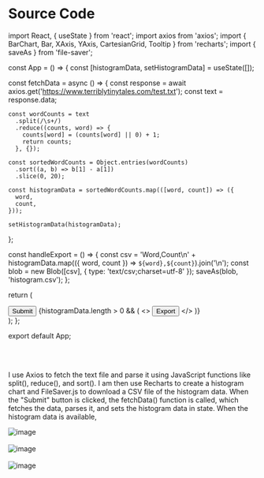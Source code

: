 <h1>Source Code</h1>
import React, { useState } from 'react';
import axios from 'axios';
import { BarChart, Bar, XAxis, YAxis, CartesianGrid, Tooltip } from 'recharts';
import { saveAs } from 'file-saver';

const App = () => {
  const [histogramData, setHistogramData] = useState([]);
  
  const fetchData = async () => {
    const response = await axios.get('https://www.terriblytinytales.com/test.txt');
    const text = response.data;
    
    const wordCounts = text
      .split(/\s+/)
      .reduce((counts, word) => {
        counts[word] = (counts[word] || 0) + 1;
        return counts;
      }, {});
    
    const sortedWordCounts = Object.entries(wordCounts)
      .sort((a, b) => b[1] - a[1])
      .slice(0, 20);
    
    const histogramData = sortedWordCounts.map(([word, count]) => ({
      word,
      count,
    }));
    
    setHistogramData(histogramData);
  };
  
  const handleExport = () => {
    const csv = 'Word,Count\n' + histogramData.map(({ word, count }) => `${word},${count}`).join('\n');
    const blob = new Blob([csv], { type: 'text/csv;charset=utf-8' });
    saveAs(blob, 'histogram.csv');
  };
  
  return (
    <div>
      <button onClick={fetchData}>Submit</button>
      {histogramData.length > 0 && (
        <>
          <BarChart width={800} height={400} data={histogramData}>
            <CartesianGrid strokeDasharray="3 3" />
            <XAxis dataKey="word" />
            <YAxis />
            <Tooltip />
            <Bar dataKey="count" fill="#8884d8" />
          </BarChart>
          <button onClick={handleExport}>Export</button>
        </>
      )}
    </div>
  );
};

export default App;

<br></br>
<p>
  I use Axios to fetch the text file and parse it using JavaScript functions like split(), reduce(), and sort(). I am then use Recharts to create a histogram chart and FileSaver.js to download a CSV file of the histogram data. When the "Submit" button is clicked, the fetchData() function is called, which fetches the data, parses it, and sets the histogram data in state. When the histogram data is available,
</p>

![image](https://github.com/ultimatesachin10/tinytales/assets/79250950/73176fdd-d78f-474b-8d93-c4625e082768)
<br></br>
![image](https://github.com/ultimatesachin10/tinytales/assets/79250950/5cb1d8f1-ac87-4d3f-8526-aeb46efb40cd)
<br></br>
![image](https://github.com/ultimatesachin10/tinytales/assets/79250950/6a0f248c-7e4f-48c3-acdb-55982c929843)
